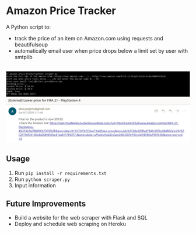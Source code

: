 # Amazon Price Tracker
A Python script to:
<ul>
  <li>track the price of an item on Amazon.com using requests and beautifulsoup</li>
  <li>automatically email user when price drops below a limit set by user with smtplib</li>
</ul>
<br>
<img src="screenshot.jpg" alt="screenshot"></img>

## Usage
<ol>
  <li>Run <code>pip install -r requirements.txt</code></li>
  <li>Run <code>python scraper.py</code></li>
  <li>Input information</li>
</ol>

## Future Improvements
<ul>
  <li>Build a website for the web scraper with Flask and SQL</li>
  <li>Deploy and schedule web scraping on Heroku</li>

</ul>

